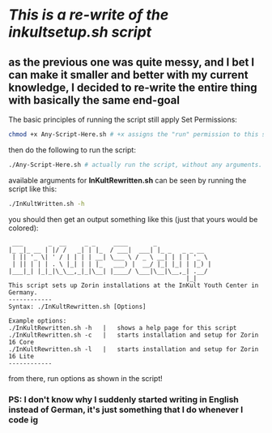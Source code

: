 # ***This is a re-write of the inkultsetup.sh script***
## **as the previous one was quite messy, and I bet I can make it smaller and better with my current knowledge, I decided to re-write the entire thing with basically the same end-goal**

The basic principles of running the script still apply
Set Permissions:
```bash
chmod +x Any-Script-Here.sh # +x assigns the "run" permission to this script, making it able to be executed.
```
then do the following to run the script:
```bash
./Any-Script-Here.sh # actually run the script, without any arguments.
```

available arguments for **InKultRewritten.sh** can be seen by running the script like this:
```bash
./InKultWritten.sh -h
```

you should then get an output something like this (just that yours would be colored):
```
 ___       _  __     _ _     ____       _               
|_ _|_ __ | |/ /   _| | |_  / ___|  ___| |_ _   _ _ __  
 | || '_ \| ' / | | | | __| \___ \ / _ \ __| | | | '_ \ 
 | || | | | . \ |_| | | |_   ___) |  __/ |_| |_| | |_) |
|___|_| |_|_|\_\__,_|_|\__| |____/ \___|\__|\__,_| .__/ 
                                                 |_|    
This script sets up Zorin installations at the InKult Youth Center in Germany.
------------
Syntax: ./InKultRewritten.sh [Options]

Example options:
./InKultRewritten.sh -h   |   shows a help page for this script
./InKultRewritten.sh -c   |   starts installation and setup for Zorin 16 Core
./InKultRewritten.sh -l   |   starts installation and setup for Zorin 16 Lite
------------
```

from there, run options as shown in the script!

### PS: I don't know why I suddenly started writing in English instead of German, it's just something that I do whenever I code ig

